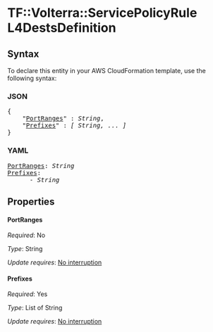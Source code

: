 # TF::Volterra::ServicePolicyRule L4DestsDefinition

## Syntax

To declare this entity in your AWS CloudFormation template, use the following syntax:

### JSON

<pre>
{
    "<a href="#portranges" title="PortRanges">PortRanges</a>" : <i>String</i>,
    "<a href="#prefixes" title="Prefixes">Prefixes</a>" : <i>[ String, ... ]</i>
}
</pre>

### YAML

<pre>
<a href="#portranges" title="PortRanges">PortRanges</a>: <i>String</i>
<a href="#prefixes" title="Prefixes">Prefixes</a>: <i>
      - String</i>
</pre>

## Properties

#### PortRanges

_Required_: No

_Type_: String

_Update requires_: [No interruption](https://docs.aws.amazon.com/AWSCloudFormation/latest/UserGuide/using-cfn-updating-stacks-update-behaviors.html#update-no-interrupt)

#### Prefixes

_Required_: Yes

_Type_: List of String

_Update requires_: [No interruption](https://docs.aws.amazon.com/AWSCloudFormation/latest/UserGuide/using-cfn-updating-stacks-update-behaviors.html#update-no-interrupt)

